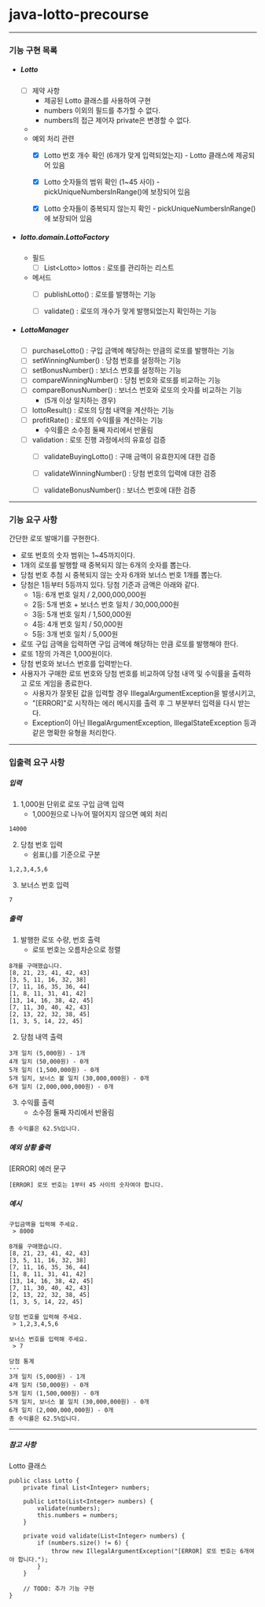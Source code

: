 # java-lotto-precourse

---

### 기능 구현 목록

- ##### Lotto
    - [ ] 제약 사항
        - 제공된 Lotto 클래스를 사용하여 구현
        - numbers 이외의 필드를 추가할 수 없다.
        - numbers의 접근 제어자 private은 변경할 수 없다.
    - 
    - 예외 처리 관련
        - [x] Lotto 번호 개수 확인 (6개가 맞게 입력되었는지) - Lotto 클래스에 제공되어 있음
        - [x] Lotto 숫자들의 범위 확인 (1~45 사이) - pickUniqueNumbersInRange()에 보장되어 있음
        - [x] Lotto 숫자들이 중복되지 않는지 확인 - pickUniqueNumbersInRange()에 보장되어 있음


- ##### lotto.domain.LottoFactory
    - 필드
        - [ ] List\<Lotto\> lottos : 로또를 관리하는 리스트

    - 메서드
        - [ ] publishLotto() : 로또를 발행하는 기능
        - [ ] validate() : 로또의 개수가 맞게 발행되었는지 확인하는 기능


- ##### LottoManager
    - [ ] purchaseLotto() : 구입 금액에 해당하는 만큼의 로또를 발행하는 기능
    - [ ] setWinningNumber() : 당첨 번호를 설정하는 기능
    - [ ] setBonusNumber() : 보너스 번호를 설정하는 기능
    - [ ] compareWinningNumber() : 당첨 번호와 로또를 비교하는 기능
    - [ ] compareBonusNumber() : 보너스 번호와 로또의 숫자를 비교하는 기능
        - (5개 이상 일치하는 경우)
    - [ ] lottoResult() : 로또의 당첨 내역을 계산하는 기능
    - [ ] profitRate() : 로또의 수익률을 계산하는 기능
        - 수익률은 소수점 둘째 자리에서 반올림
    - [ ] validation : 로또 진행 과정에서의 유효성 검증
        - [ ] validateBuyingLotto() : 구매 금액이 유효한지에 대한 검증
        - [ ] validateWinningNumber() : 당첨 번호의 입력에 대한 검증
        - [ ] validateBonusNumber() : 보너스 번호에 대한 검증


---


### 기능 요구 사항
간단한 로또 발매기를 구현한다.

- 로또 번호의 숫자 범위는 1~45까지이다.
- 1개의 로또를 발행할 때 중복되지 않는 6개의 숫자를 뽑는다.
- 당첨 번호 추첨 시 중복되지 않는 숫자 6개와 보너스 번호 1개를 뽑는다.
- 당첨은 1등부터 5등까지 있다. 당첨 기준과 금액은 아래와 같다.
    - 1등: 6개 번호 일치 / 2,000,000,000원
    - 2등: 5개 번호 + 보너스 번호 일치 / 30,000,000원
    - 3등: 5개 번호 일치 / 1,500,000원
    - 4등: 4개 번호 일치 / 50,000원
    - 5등: 3개 번호 일치 / 5,000원
- 로또 구입 금액을 입력하면 구입 금액에 해당하는 만큼 로또를 발행해야 한다.
- 로또 1장의 가격은 1,000원이다.
- 당첨 번호와 보너스 번호를 입력받는다.
- 사용자가 구매한 로또 번호와 당첨 번호를 비교하여 당첨 내역 및 수익률을 출력하고 로또 게임을 종료한다.
    - 사용자가 잘못된 값을 입력할 경우 IllegalArgumentException을 발생시키고,
    - "[ERROR]"로 시작하는 에러 메시지를 출력 후 그 부분부터 입력을 다시 받는다.
    - Exception이 아닌 IllegalArgumentException, IllegalStateException 등과 같은 명확한 유형을 처리한다.

---

### 입출력 요구 사항

##### 입력
1) 1,000원 단위로 로또 구입 금액 입력
    - 1,000원으로 나누어 떨어지지 않으면 예외 처리
```
14000
```
2) 당첨 번호 입력
    - 쉼표(,)를 기준으로 구분
```
1,2,3,4,5,6
```
3) 보너스 번호 입력
```
7
```

##### 출력
1) 발행한 로또 수량, 번호 출력
    - 로또 번호는 오름차순으로 정렬
```
8개를 구매했습니다.
[8, 21, 23, 41, 42, 43] 
[3, 5, 11, 16, 32, 38] 
[7, 11, 16, 35, 36, 44] 
[1, 8, 11, 31, 41, 42] 
[13, 14, 16, 38, 42, 45] 
[7, 11, 30, 40, 42, 43] 
[2, 13, 22, 32, 38, 45] 
[1, 3, 5, 14, 22, 45]
```
2) 당첨 내역 출력
```
3개 일치 (5,000원) - 1개
4개 일치 (50,000원) - 0개
5개 일치 (1,500,000원) - 0개
5개 일치, 보너스 볼 일치 (30,000,000원) - 0개
6개 일치 (2,000,000,000원) - 0개
```
3) 수익률 출력
    - 소수점 둘째 자리에서 반올림
```
총 수익률은 62.5%입니다.
```

##### 예외 상황 출력
[ERROR] 에러 문구
```
[ERROR] 로또 번호는 1부터 45 사이의 숫자여야 합니다.
```

##### 예시
```
구입금액을 입력해 주세요.
 > 8000

8개를 구매했습니다.
[8, 21, 23, 41, 42, 43] 
[3, 5, 11, 16, 32, 38] 
[7, 11, 16, 35, 36, 44] 
[1, 8, 11, 31, 41, 42] 
[13, 14, 16, 38, 42, 45] 
[7, 11, 30, 40, 42, 43] 
[2, 13, 22, 32, 38, 45] 
[1, 3, 5, 14, 22, 45]

당첨 번호를 입력해 주세요.
 > 1,2,3,4,5,6

보너스 번호를 입력해 주세요.
 > 7

당첨 통계
---
3개 일치 (5,000원) - 1개
4개 일치 (50,000원) - 0개
5개 일치 (1,500,000원) - 0개
5개 일치, 보너스 볼 일치 (30,000,000원) - 0개
6개 일치 (2,000,000,000원) - 0개
총 수익률은 62.5%입니다.
```

---

##### 참고 사항

Lotto 클래스
```
public class Lotto {
    private final List<Integer> numbers;

    public Lotto(List<Integer> numbers) {
        validate(numbers);
        this.numbers = numbers;
    }

    private void validate(List<Integer> numbers) {
        if (numbers.size() != 6) {
            throw new IllegalArgumentException("[ERROR] 로또 번호는 6개여야 합니다.");
        }
    }

    // TODO: 추가 기능 구현
}
```